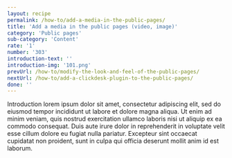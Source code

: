 ```yaml
---
layout: recipe
permalink: /how-to/add-a-media-in-the-public-pages/
title: 'Add a media in the public pages (video, image)'
category: 'Public pages'
sub-category: 'Content'
rate: '1'
number: '303'
introduction-text: ''
introduction-img: '101.png'
prevUrl: /how-to/modify-the-look-and-feel-of-the-public-pages/
nextUrl: /how-to/add-a-clickdesk-plugin-to-the-public-pages/
done: ''
---
```


Introduction lorem ipsum dolor sit amet, consectetur adipiscing elit, sed do eiusmod tempor incididunt ut labore et dolore magna aliqua. Ut enim ad minim veniam, quis nostrud exercitation ullamco laboris nisi ut aliquip ex ea commodo consequat. Duis aute irure dolor in reprehenderit in voluptate velit esse cillum dolore eu fugiat nulla pariatur. Excepteur sint occaecat cupidatat non proident, sunt in culpa qui officia deserunt mollit anim id est laborum.

